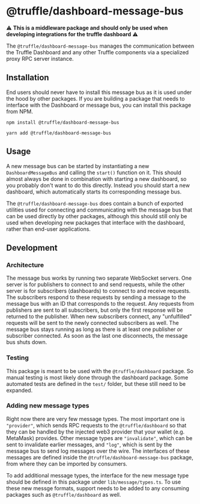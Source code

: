 # @truffle/dashboard-message-bus

:warning: **This is a middleware package and should only be used when developing integrations for the truffle dashboard** :warning:

The `@truffle/dashboard-message-bus` manages the communication between the Truffle Dashboard and any other Truffle components via a specialized proxy RPC server instance.

## Installation

End users should never have to install this message bus as it is used under the hood by other packages. If you are building a package that needs to interface with the Dashboard or message bus, you can install this package from NPM.

```
npm install @truffle/dashboard-message-bus
```

```
yarn add @truffle/dashboard-message-bus
```

## Usage

A new message bus can be started by instantiating a new `DashboardMessageBus` and calling the `start()` function on it. This should almost always be done in combination with starting a new dashboard, so you probably don't want to do this directly. Instead you should start a new dashboard, which automatically starts its corresponding message bus.

The `@truffle/dashboard-message-bus` does contain a bunch of exported utilities used for connecting and communicating with the message bus that can be used directly by other packages, although this should still only be used when developing new packages that interface with the dashboard, rather than end-user applications.

## Development

### Architecture

The message bus works by running two separate WebSocket servers. One server is for publishers to connect to and send requests, while the other server is for subscribers (dashboards) to connect to and receive requests. The subscribers respond to these requests by sending a message to the message bus with an ID that corresponds to the request. Any requests from publishers are sent to all subscribers, but only the first response will be returned to the publisher. When new subscribers connect, any "unfulfilled" requests will be sent to the newly connected subscribers as well. The message bus stays running as long as there is at least one publisher _or_ subscriber connected. As soon as the last one disconnects, the message bus shuts down.

### Testing

This package is meant to be used with the `@truffle/dashboard` package. So manual testing is most likely done through the dashboard package. Some automated tests are defined in the `test/` folder, but these still need to be expanded.

### Adding new message types

Right now there are very few message types. The most important one is `"provider"`, which sends RPC requests to the `@truffle/dashboard` so that they can be handled by the injected web3 provider that your wallet (e.g. MetaMask) provides. Other message types are `"invalidate"`, which can be sent to invalidate earlier messages, and `"log"`, which is sent by the message bus to send log messages over the wire. The interfaces of these messages are defined inside the `@truffle/dashboard-message-bus` package, from where they can be imported by consumers.

To add additional message types, the interface for the new message type should be defined in this package under `lib/message/types.ts`. To use these new messge formats, support needs to be added to any consuming packages such as `@truffle/dashboard` as well.
